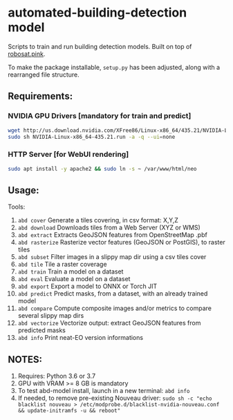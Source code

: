 # automated-building-detection model

Scripts to train and run building detection models. Built on top of [robosat.pink](https://github.com/dselivanov/robosat.pink).

To make the package installable, `setup.py` has been adjusted, along with a rearranged file structure.

## Requirements:
### NVIDIA GPU Drivers [mandatory for train and predict]
```bash
wget http://us.download.nvidia.com/XFree86/Linux-x86_64/435.21/NVIDIA-Linux-x86_64-435.21.run
sudo sh NVIDIA-Linux-x86_64-435.21.run -a -q --ui=none
```

### HTTP Server [for WebUI rendering]
```bash
sudo apt install -y apache2 && sudo ln -s ~ /var/www/html/neo
```

## Usage:
Tools:
1. `abd cover` Generate a tiles covering, in csv format: X,Y,Z
1. `abd download` Downloads tiles from a Web Server (XYZ or WMS)
1. `abd extract` Extracts GeoJSON features from OpenStreetMap .pbf
1. `abd rasterize` Rasterize vector features (GeoJSON or PostGIS), to raster tiles
1. `abd subset` Filter images in a slippy map dir using a csv tiles cover
1. `abd tile` Tile a raster coverage
1. `abd train` Train a model on a dataset
1. `abd eval` Evaluate a model on a dataset
1. `abd export` Export a model to ONNX or Torch JIT
1. `abd predict` Predict masks, from a dataset, with an already trained model
1. `abd compare` Compute composite images and/or metrics to compare several slippy map dirs
1. `abd vectorize` Vectorize output: extract GeoJSON features from predicted masks
1. `abd info` Print neat-EO version informations

## NOTES:
1. Requires: Python 3.6 or 3.7
1. GPU with VRAM >= 8 GB is mandatory
1. To test abd-model install, launch in a new terminal: `abd info`
1. If needed, to remove pre-existing Nouveau driver: `sudo sh -c "echo blacklist nouveau > /etc/modprobe.d/blacklist-nvidia-nouveau.conf && update-initramfs -u && reboot"`
